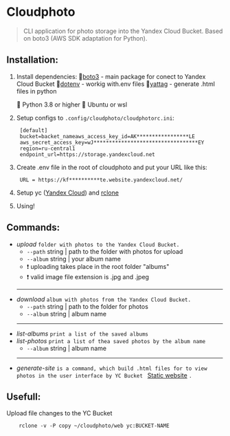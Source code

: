 # Cloudphoto
>CLI application for photo storage into the Yandex Cloud Bucket. Based on boto3 (AWS SDK adaptation for Python).

## Installation:

1. Install dependencies:
    🔶[boto3](https://boto3.amazonaws.com/v1/documentation/api/latest/index.html) - main package for conect to Yandex Cloud Bucket
    🔶[dotenv](https://pypi.org/project/python-dotenv/) - workig with.env files 
    🔶[yattag](https://www.yattag.org/) - generate .html files in python
    
    🔷 Python 3.8 or higher
    🔷 Ubuntu or wsl

1. Setup configs to ```.config/cloudphoto/cloudphotorc.ini```: 

        [default]
        bucket=backet_nameaws_access_key_id=AK*****************LE
        aws_secret_access_key=wJ**********************************EY
        region=ru-central1
        endpoint_url=https://storage.yandexcloud.net
    


2. Create .env file in the root of cloudphoto and put your URL like this:
        
        URL = https://kf**********te.website.yandexcloud.net/

3. Setup yc ([Yandex Cloud]("https://cloud.yandex.ru/docs/cli/quickstart")) and [rclone](https://rclone.org/)

4. Using!

## Commands:
+ *upload*  ```folder with photos to the Yandex Cloud Bucket.```  
    * ```--path```  string  | path to the folder with photos for upload 
    * ```--album``` string  | your album name
    * ❗ uploading takes place in the root folder "albums"
    * ❗ valid image file extension is .jpg and .jpeg
    ---
+ *download* ```album with photos from the Yandex Cloud Bucket.```
    * ```--path```  string  | path to the folder for photos 
    * ```--album``` string  | album name
    ---
+ *list-albums* ```print a list of the saved albums```
+ *list-photos* ```print a list of thea saved photos by the album name```
    * ```--album``` string  | album name
    ---
+ *generate-site* ```is a command, which build .html files for to view photos in the user interface by YC Bucket ``` [Static website](https://cloud.yandex.ru/docs/tutorials/web/static) ```.```

## Usefull:
Upload file changes to the YC Bucket
```bush
    rclone -v -P copy ~/cloudphoto/web yc:BUCKET-NAME
``` 
